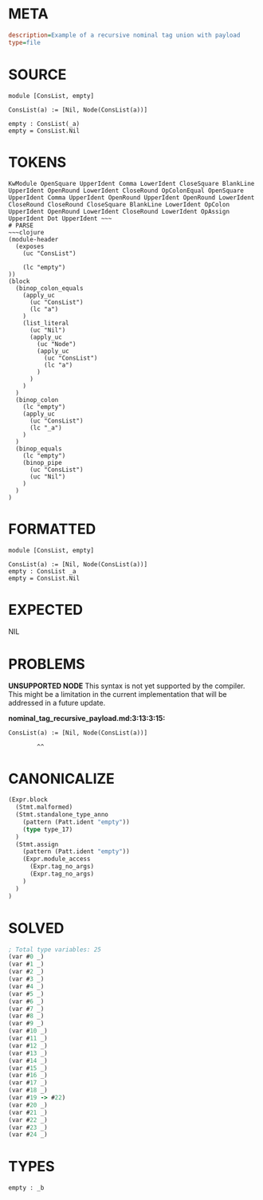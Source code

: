 # META
~~~ini
description=Example of a recursive nominal tag union with payload
type=file
~~~
# SOURCE
~~~roc
module [ConsList, empty]

ConsList(a) := [Nil, Node(ConsList(a))]

empty : ConsList(_a)
empty = ConsList.Nil
~~~
# TOKENS
~~~text
KwModule OpenSquare UpperIdent Comma LowerIdent CloseSquare BlankLine UpperIdent OpenRound LowerIdent CloseRound OpColonEqual OpenSquare UpperIdent Comma UpperIdent OpenRound UpperIdent OpenRound LowerIdent CloseRound CloseRound CloseSquare BlankLine LowerIdent OpColon UpperIdent OpenRound LowerIdent CloseRound LowerIdent OpAssign UpperIdent Dot UpperIdent ~~~
# PARSE
~~~clojure
(module-header
  (exposes
    (uc "ConsList")

    (lc "empty")
))
(block
  (binop_colon_equals
    (apply_uc
      (uc "ConsList")
      (lc "a")
    )
    (list_literal
      (uc "Nil")
      (apply_uc
        (uc "Node")
        (apply_uc
          (uc "ConsList")
          (lc "a")
        )
      )
    )
  )
  (binop_colon
    (lc "empty")
    (apply_uc
      (uc "ConsList")
      (lc "_a")
    )
  )
  (binop_equals
    (lc "empty")
    (binop_pipe
      (uc "ConsList")
      (uc "Nil")
    )
  )
)
~~~
# FORMATTED
~~~roc
module [ConsList, empty]

ConsList(a) := [Nil, Node(ConsList(a))]
empty : ConsList _a
empty = ConsList.Nil
~~~
# EXPECTED
NIL
# PROBLEMS
**UNSUPPORTED NODE**
This syntax is not yet supported by the compiler.
This might be a limitation in the current implementation that will be addressed in a future update.

**nominal_tag_recursive_payload.md:3:13:3:15:**
```roc
ConsList(a) := [Nil, Node(ConsList(a))]
```
            ^^


# CANONICALIZE
~~~clojure
(Expr.block
  (Stmt.malformed)
  (Stmt.standalone_type_anno
    (pattern (Patt.ident "empty"))
    (type type_17)
  )
  (Stmt.assign
    (pattern (Patt.ident "empty"))
    (Expr.module_access
      (Expr.tag_no_args)
      (Expr.tag_no_args)
    )
  )
)
~~~
# SOLVED
~~~clojure
; Total type variables: 25
(var #0 _)
(var #1 _)
(var #2 _)
(var #3 _)
(var #4 _)
(var #5 _)
(var #6 _)
(var #7 _)
(var #8 _)
(var #9 _)
(var #10 _)
(var #11 _)
(var #12 _)
(var #13 _)
(var #14 _)
(var #15 _)
(var #16 _)
(var #17 _)
(var #18 _)
(var #19 -> #22)
(var #20 _)
(var #21 _)
(var #22 _)
(var #23 _)
(var #24 _)
~~~
# TYPES
~~~roc
empty : _b
~~~
